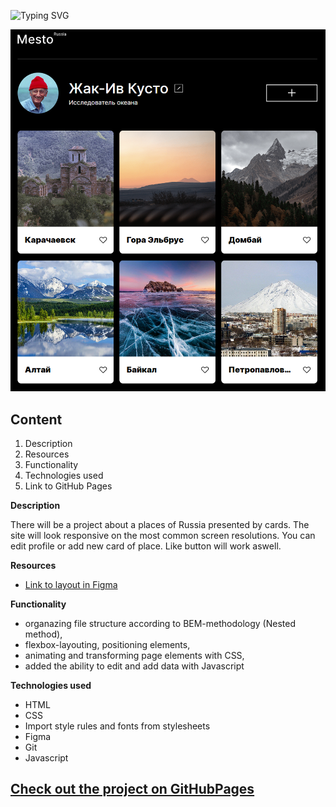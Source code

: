 ![Typing SVG](https://readme-typing-svg.demolab.com?font=Fira+Code&weight=600&size=30&duration=3000&pause=50&color=498EF7&multiline=true&width=600&height=120&lines=%22Mesto%22+Project;The+webite+with+cards+of+places;Where+you+can+add+your+own+one.)


<p align="center"><img  src="./images/project.png" width=1000px hight=500px></p>


## **Сontent**
1. Description
2. Resources
3. Functionality
4. Technologies used
5. Link to GitHub Pages

**Description**

There will be a project about a places of Russia presented by cards.
The site will look responsive on the most common screen resolutions.
You can edit profile or add new card of place. Like button will work aswell.

**Resources**

* [Link to layout in Figma](https://www.figma.com/file/2cn9N9jSkmxD84oJik7xL7/JavaScript.-Sprint-4?node-id=0-1)

**Functionality**

- organazing file structure according to BEM-methodology (Nested method),
- flexbox-layouting, positioning elements,
- animating and transforming page elements with CSS,
- added the ability to edit and add data with Javascript

**Technologies used**

- HTML
- CSS
- Import style rules and fonts from stylesheets
- Figma
- Git
- Javascript

## [Check out the project on GitHubPages](https://freddymutant.github.io/mesto/)
